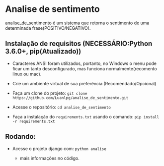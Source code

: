 # Analise de sentimento


analise_de_sentimento é um sistema que retorna o sentimento de uma determinada frase(POSITIVO/NEGATIVO).



## Instalação de requisitos (NECESSÁRIO:Python 3.6.0+, pip(Atualizado))

- Caracteres ANSI foram utilizados, portanto, no Windows o menu pode ficar um tanto desconfigurado, mas funciona normalmente(recomento linux ou mac).

- Crie um ambiente virtual de sua preferência (Recomendado/Opcional)

- Faça um clone do projeto: `git clone https://github.com/Luanlpg/analise_de_sentimento.git`

- Acesse o repositório: `cd analise_de_sentimento`

- Faça a instalação do `requirements.txt` usando o comando: `pip install -r requirements.txt`

## Rodando:

- Acesse o projeto django com: `python analise`


   - mais informações no código.
